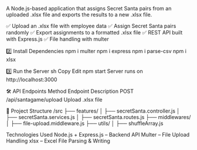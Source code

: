 A Node.js-based application that assigns Secret Santa pairs from an uploaded .xlsx file and exports the results to a new .xlsx file.

✅ Upload an .xlsx file with employee data
✅ Assign Secret Santa pairs randomly
✅ Export assignments to a formatted .xlsx file
✅ REST API built with Express.js
✅ File handling with multer

2️⃣ Install Dependencies
npm i multer
npm i express
npm i parse-csv
npm i xlsx

3️⃣ Run the Server
sh
Copy
Edit
npm start
Server runs on http://localhost:3000

🛠 API Endpoints
Method	Endpoint	Description
POST	/api/santagame/upload	Upload .xlsx file

📂 Project Structure
/src
  ├── features/
  │   ├── secretSanta.controller.js
  │   ├── secretSanta.services.js
  │   ├── secretSanta.routes.js
  ├── middlewares/
  │   ├── file-upload.middleware.js
  ├── utils/
  │   ├── shuffleArray.js
			

Technologies Used
Node.js + Express.js – Backend API
Multer – File Upload Handling
xlsx – Excel File Parsing & Writing
